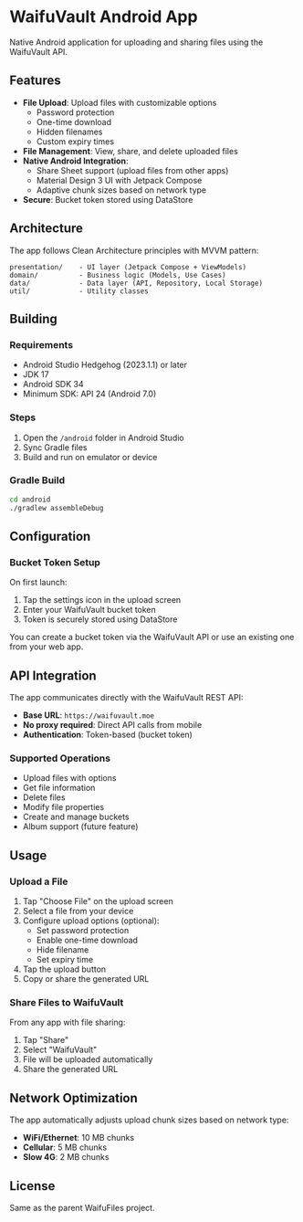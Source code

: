 # WaifuVault Android App

Native Android application for uploading and sharing files using the WaifuVault API.

## Features

- **File Upload**: Upload files with customizable options
    - Password protection
    - One-time download
    - Hidden filenames
    - Custom expiry times
- **File Management**: View, share, and delete uploaded files
- **Native Android Integration**:
    - Share Sheet support (upload files from other apps)
    - Material Design 3 UI with Jetpack Compose
    - Adaptive chunk sizes based on network type
- **Secure**: Bucket token stored using DataStore

## Architecture

The app follows Clean Architecture principles with MVVM pattern:

```
presentation/    - UI layer (Jetpack Compose + ViewModels)
domain/          - Business logic (Models, Use Cases)
data/            - Data layer (API, Repository, Local Storage)
util/            - Utility classes
```

## Building

### Requirements

- Android Studio Hedgehog (2023.1.1) or later
- JDK 17
- Android SDK 34
- Minimum SDK: API 24 (Android 7.0)

### Steps

1. Open the `/android` folder in Android Studio
2. Sync Gradle files
3. Build and run on emulator or device

### Gradle Build

```bash
cd android
./gradlew assembleDebug
```

## Configuration

### Bucket Token Setup

On first launch:

1. Tap the settings icon in the upload screen
2. Enter your WaifuVault bucket token
3. Token is securely stored using DataStore

You can create a bucket token via the WaifuVault API or use an existing one from your web app.

## API Integration

The app communicates directly with the WaifuVault REST API:

- **Base URL**: `https://waifuvault.moe`
- **No proxy required**: Direct API calls from mobile
- **Authentication**: Token-based (bucket token)

### Supported Operations

- Upload files with options
- Get file information
- Delete files
- Modify file properties
- Create and manage buckets
- Album support (future feature)

## Usage

### Upload a File

1. Tap "Choose File" on the upload screen
2. Select a file from your device
3. Configure upload options (optional):
    - Set password protection
    - Enable one-time download
    - Hide filename
    - Set expiry time
4. Tap the upload button
5. Copy or share the generated URL

### Share Files to WaifuVault

From any app with file sharing:

1. Tap "Share"
2. Select "WaifuVault"
3. File will be uploaded automatically
4. Share the generated URL

## Network Optimization

The app automatically adjusts upload chunk sizes based on network type:

- **WiFi/Ethernet**: 10 MB chunks
- **Cellular**: 5 MB chunks
- **Slow 4G**: 2 MB chunks

## License

Same as the parent WaifuFiles project.
